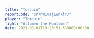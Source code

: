 ```yaml
---
title: "Torquin"
reportCode: "6P7hW1vajLwnkfrJ"
player: "Torquin"
fight: "Attumen the Huntsman"
date: 2021-10-01T19:23:51.380000+00:00
---
```


